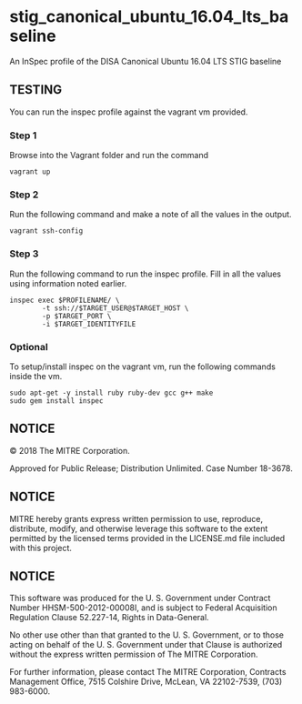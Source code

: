 # stig_canonical_ubuntu_16.04_lts_baseline

An InSpec profile of the DISA Canonical Ubuntu 16.04 LTS STIG baseline

## TESTING
You can run the inspec profile against the vagrant vm provided. 

### Step 1
Browse into the Vagrant folder and run the command
```
vagrant up
```

### Step 2
Run the following command and make a note of all the values in the output.
```
vagrant ssh-config
```

### Step 3
Run the following command to run the inspec profile. Fill in all the values using information noted earlier.
```
inspec exec $PROFILENAME/ \
        -t ssh://$TARGET_USER@$TARGET_HOST \
        -p $TARGET_PORT \
        -i $TARGET_IDENTITYFILE
```

### Optional
To setup/install inspec on the vagrant vm, run the following commands inside the vm.

```
sudo apt-get -y install ruby ruby-dev gcc g++ make
sudo gem install inspec
```

## NOTICE

© 2018 The MITRE Corporation.

Approved for Public Release; Distribution Unlimited. Case Number 18-3678.

## NOTICE  

MITRE hereby grants express written permission to use, reproduce, distribute, modify, and otherwise leverage this software to the extent permitted by the licensed terms provided in the LICENSE.md file included with this project.

## NOTICE

This software was produced for the U. S. Government under Contract Number HHSM-500-2012-00008I, and is subject to Federal Acquisition Regulation Clause 52.227-14, Rights in Data-General.

No other use other than that granted to the U. S. Government, or to those acting on behalf of the U. S. Government under that Clause is authorized without the express written permission of The MITRE Corporation.

For further information, please contact The MITRE Corporation, Contracts Management Office, 7515 Colshire Drive, McLean, VA  22102-7539, (703) 983-6000.